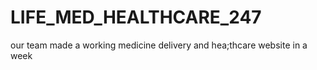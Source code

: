 # LIFE_MED_HEALTHCARE_247

our team made a working medicine delivery and hea;thcare website in a week
